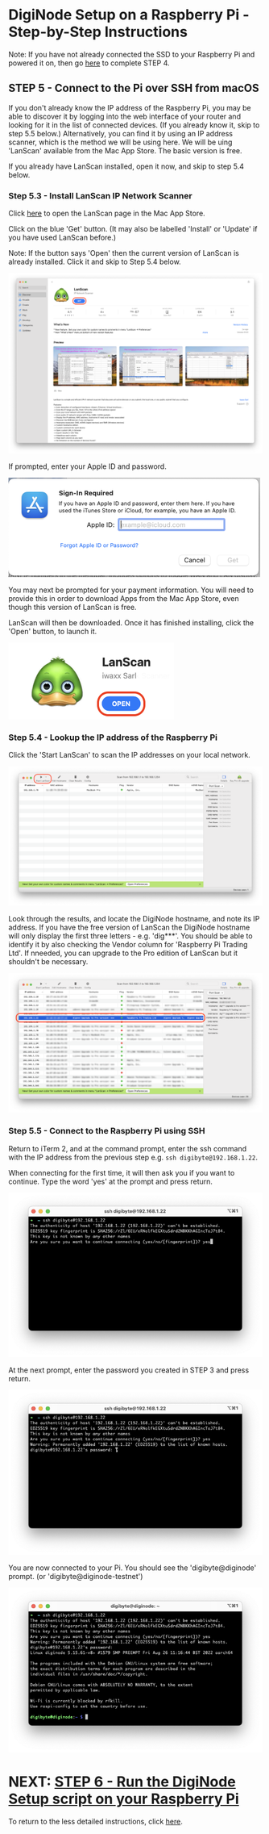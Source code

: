 # DigiNode Setup on a Raspberry Pi - Step-by-Step Instructions

Note: If you have not already connected the SSD to your Raspberry Pi and powered it on, then go [here](/docs/rpi_setup_step4_boot_pi.md) to complete STEP 4.

## STEP 5 - Connect to the Pi over SSH from macOS

If you don't already know the IP address of the Raspberry Pi, you may be able to discover it by logging into the web interface of your router and looking for it in the list of connected devices. (If you already know it, skip to step 5.5 below.) Alternatively, you can find it by using an IP address scanner, which is the method we will be using here. We will be uing 'LanScan' available from the Mac App Store. The basic version is free.

If you already have LanScan installed, open it now, and skip to step 5.4 below. 

### Step 5.3 - Install LanScan IP Network Scanner

Click [here](https://apps.apple.com/gb/app/lanscan/id472226235?mt=12) to open the LanScan page in the Mac App Store.

Click on the blue 'Get' button. (It may also be labelled 'Install' or 'Update' if you have used LanScan before.)

Note: If the button says 'Open' then the current version of LanScan is already installed. Click it and skip to Step 5.4 below.

![Install LanScan](/images/macos_setup_5_3a.png)

If prompted, enter your Apple ID and password.

![Enter Apple ID and password](/images/macos_setup_5_3b.png)

You may next be prompted for your payment information. You will need to provide this in order to download Apps from the Mac App Store, even though this version of LanScan is free.

LanScan will then be downloaded. Once it has finished installing, click the 'Open' button, to launch it.

![Open LanScan](/images/macos_setup_5_3c.png)

### Step 5.4 - Lookup  the IP address of the Raspberry Pi

Click the 'Start LanScan' to scan the IP addresses on your local network.

![Start Scan in LanScan](/images/macos_setup_5_4a.png)

Look through the results, and locate the DigiNode hostname, and note its IP address. If you have the free version of LanScan the DigiNode hostname will only display the first three letters - e.g. 'dig***'. You should be able to identify it by also checking the Vendor column for 'Raspberry Pi Trading Ltd'. If nneeded, you can upgrade to the Pro edition of LanScan but it shouldn't be necessary.

![Scan Completed in Angry IP Scanner](/images/macos_setup_5_4b.png)

### Step 5.5 - Connect to the Raspberry Pi using SSH

Return to iTerm 2, and at the command prompt, enter the ssh command with the IP address from the previous step e.g. ```ssh digibyte@192.168.1.22```.

When connecting for the first time, it will then ask you if you want to continue. Type the word 'yes' at the prompt and press return.

![SSH to DigiNode](/images/macos_setup_5_5a.png)

At the next prompt, enter the password you created in STEP 3 and press return.

![SSH to DigiNode](/images/macos_setup_5_5b.png)

You are now connected to your Pi. You should see the 'digibyte@diginode' prompt. (or 'digibyte@diginode-testnet')

![SSH to DigiNode](/images/macos_setup_5_5c.png)


# NEXT: [STEP 6 - Run the DigiNode Setup script on your Raspberry Pi](/docs/rpi_setup_step6_run_diginode_setup.md)

To return to the less detailed instructions, click [here](/docs/rpi_setup.md).